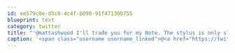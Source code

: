 ```yaml
---
id: ee579c0e-d5c6-4c4f-b090-91f47130b755
blueprint: text
category: twitter
title: "'@mattashwood I'll trade you for my Note. The stylus is only slightly used"
caption: '<span class="username username_linked">@<a href="https://twitter.com/mattashwood" title="Matt Ashwood">mattashwood</a></span> I''ll trade you for my Note. The stylus is only slightly used'
---
```

